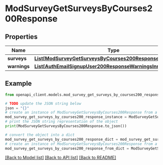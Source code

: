 # ModSurveyGetSurveysByCourses200Response


## Properties

Name | Type | Description | Notes
------------ | ------------- | ------------- | -------------
**surveys** | [**List[ModSurveyGetSurveysByCourses200ResponseSurveysInner]**](ModSurveyGetSurveysByCourses200ResponseSurveysInner.md) |  | 
**warnings** | [**List[AuthEmailSignupUser200ResponseWarningsInner]**](AuthEmailSignupUser200ResponseWarningsInner.md) |  | [optional] 

## Example

```python
from openapi_client.models.mod_survey_get_surveys_by_courses200_response import ModSurveyGetSurveysByCourses200Response

# TODO update the JSON string below
json = "{}"
# create an instance of ModSurveyGetSurveysByCourses200Response from a JSON string
mod_survey_get_surveys_by_courses200_response_instance = ModSurveyGetSurveysByCourses200Response.from_json(json)
# print the JSON string representation of the object
print(ModSurveyGetSurveysByCourses200Response.to_json())

# convert the object into a dict
mod_survey_get_surveys_by_courses200_response_dict = mod_survey_get_surveys_by_courses200_response_instance.to_dict()
# create an instance of ModSurveyGetSurveysByCourses200Response from a dict
mod_survey_get_surveys_by_courses200_response_from_dict = ModSurveyGetSurveysByCourses200Response.from_dict(mod_survey_get_surveys_by_courses200_response_dict)
```
[[Back to Model list]](../README.md#documentation-for-models) [[Back to API list]](../README.md#documentation-for-api-endpoints) [[Back to README]](../README.md)



